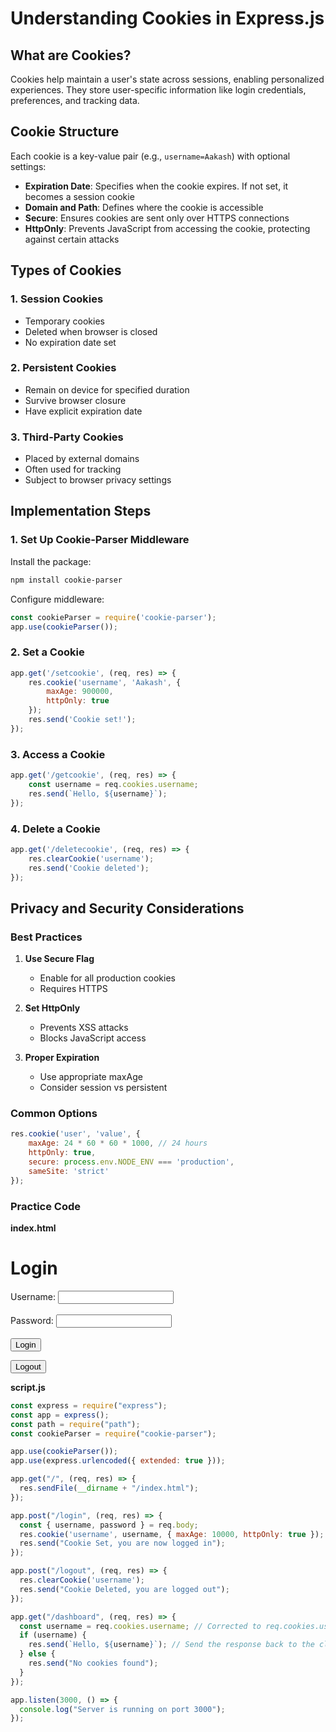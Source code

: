 
# Understanding Cookies in Express.js

## What are Cookies?
Cookies help maintain a user's state across sessions, enabling personalized experiences. They store user-specific information like login credentials, preferences, and tracking data.

## Cookie Structure
Each cookie is a key-value pair (e.g., `username=Aakash`) with optional settings:

- **Expiration Date**: Specifies when the cookie expires. If not set, it becomes a session cookie
- **Domain and Path**: Defines where the cookie is accessible
- **Secure**: Ensures cookies are sent only over HTTPS connections
- **HttpOnly**: Prevents JavaScript from accessing the cookie, protecting against certain attacks

## Types of Cookies

### 1. Session Cookies
- Temporary cookies
- Deleted when browser is closed
- No expiration date set

### 2. Persistent Cookies
- Remain on device for specified duration
- Survive browser closure
- Have explicit expiration date

### 3. Third-Party Cookies
- Placed by external domains
- Often used for tracking
- Subject to browser privacy settings

## Implementation Steps

### 1. Set Up Cookie-Parser Middleware
Install the package:
```bash
npm install cookie-parser
```

Configure middleware:
```js
const cookieParser = require('cookie-parser');
app.use(cookieParser());
```

### 2. Set a Cookie
```js
app.get('/setcookie', (req, res) => {
    res.cookie('username', 'Aakash', {
        maxAge: 900000,
        httpOnly: true
    });
    res.send('Cookie set!');
});
```

### 3. Access a Cookie
```js
app.get('/getcookie', (req, res) => {
    const username = req.cookies.username;
    res.send(`Hello, ${username}`);
});
```

### 4. Delete a Cookie
```js
app.get('/deletecookie', (req, res) => {
    res.clearCookie('username');
    res.send('Cookie deleted');
});
```

## Privacy and Security Considerations

### Best Practices
1. **Use Secure Flag**
   - Enable for all production cookies
   - Requires HTTPS

2. **Set HttpOnly**
   - Prevents XSS attacks
   - Blocks JavaScript access

3. **Proper Expiration**
   - Use appropriate maxAge
   - Consider session vs persistent

### Common Options
```js
res.cookie('user', 'value', {
    maxAge: 24 * 60 * 60 * 1000, // 24 hours
    httpOnly: true,
    secure: process.env.NODE_ENV === 'production',
    sameSite: 'strict'
});
```

### Practice Code
**index.html**
<html>

<head>
  <title>Login Page</title>
</head>

<body>
  <h1>Login</h1>
  <form action="/login" method="post">
    <label>Username:</label>
    <input type="text" name="username"><br><br>
    <label>Password:</label>
    <input type="password" name="password"><br><br>
    <input type="submit" value="Login">


  </form>
  <form action="/logout" method="post">
    <input type="submit" value="Logout">
  </form>

</body>

</html>

**script.js**
```js
const express = require("express");
const app = express();
const path = require("path");
const cookieParser = require("cookie-parser");

app.use(cookieParser());
app.use(express.urlencoded({ extended: true }));

app.get("/", (req, res) => {
  res.sendFile(__dirname + "/index.html");
});

app.post("/login", (req, res) => {
  const { username, password } = req.body;
  res.cookie('username', username, { maxAge: 10000, httpOnly: true }); // Set maxAge to 10 sec 
  res.send("Cookie Set, you are now logged in");
});

app.post("/logout", (req, res) => {
  res.clearCookie('username');
  res.send("Cookie Deleted, you are logged out");
});

app.get("/dashboard", (req, res) => {
  const username = req.cookies.username; // Corrected to req.cookies.username
  if (username) {
    res.send(`Hello, ${username}`); // Send the response back to the client
  } else {
    res.send("No cookies found");
  }
});

app.listen(3000, () => {
  console.log("Server is running on port 3000");
});
```
